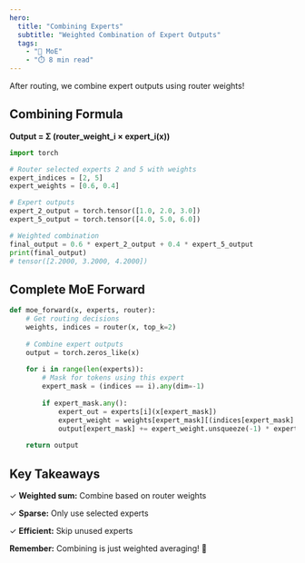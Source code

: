 ```yaml
---
hero:
  title: "Combining Experts"
  subtitle: "Weighted Combination of Expert Outputs"
  tags:
    - "🔀 MoE"
    - "⏱️ 8 min read"
---
```


After routing, we combine expert outputs using router weights!

## Combining Formula

**Output = Σ (router_weight_i × expert_i(x))**

```python
import torch

# Router selected experts 2 and 5 with weights
expert_indices = [2, 5]
expert_weights = [0.6, 0.4]

# Expert outputs
expert_2_output = torch.tensor([1.0, 2.0, 3.0])
expert_5_output = torch.tensor([4.0, 5.0, 6.0])

# Weighted combination
final_output = 0.6 * expert_2_output + 0.4 * expert_5_output
print(final_output)
# tensor([2.2000, 3.2000, 4.2000])
```

## Complete MoE Forward

```python
def moe_forward(x, experts, router):
    # Get routing decisions
    weights, indices = router(x, top_k=2)
    
    # Combine expert outputs
    output = torch.zeros_like(x)
    
    for i in range(len(experts)):
        # Mask for tokens using this expert
        expert_mask = (indices == i).any(dim=-1)
        
        if expert_mask.any():
            expert_out = experts[i](x[expert_mask])
            expert_weight = weights[expert_mask][(indices[expert_mask] == i).any(dim=-1)]
            output[expert_mask] += expert_weight.unsqueeze(-1) * expert_out
    
    return output
```

## Key Takeaways

✓ **Weighted sum:** Combine based on router weights

✓ **Sparse:** Only use selected experts

✓ **Efficient:** Skip unused experts

**Remember:** Combining is just weighted averaging! 🎉
